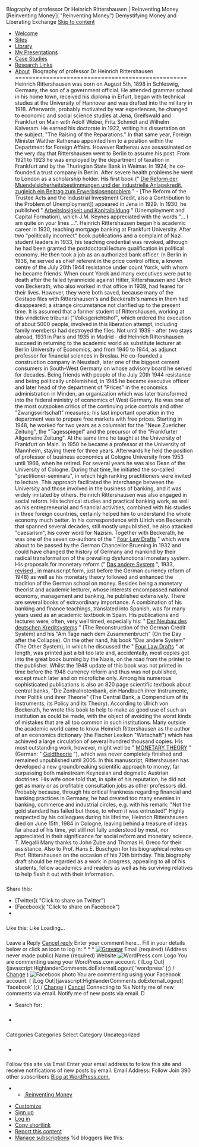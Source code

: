 Biography of professor Dr Heinrich Rittershausen | Reinventing Money
[Reinventing Money]( "Reinventing Money")
Demystifying Money and Liberating Exchange
[Skip to content](#content "Skip to content")
* [Welcome]()
* [Sites]()
* [Library]()
* [My Presentations]()
* [Case Studies]()
* [Research Links]()
* [About]()
[![]()]()
Biography of professor Dr Heinrich Rittershausen
==================================================
Heinrich Rittershausen was born on August 5th, 1898 in Schleswig, Germany, the son of a government official. He attended grammar school in his home town, received his diploma in Erfurt, began with technical studies at the University of Hannover and was drafted into the military in 1918. Afterwards, probably motivated by war experiences, he changed to economic and social science studies at Jena, Greifswald and Frankfurt on Main with Adolf Weber, Fritz Schmidt and Wilhelm Kalveram. He earned his doctorate in 1922, writing his dissertation on the subject, "The Raising of the Reparations." In that same year, Foreign Minister Walther Rathenau appointed him to a position within the Department for Foreign Affairs. However Rathenau was assassinated on the very day that Rittershausen went to Berlin to assume his post. From 1921 to 1923 he was employed by the department of taxation in Frankfurt and by the Thuringian State Bank in Weimar. In 1924, he co-founded a trust company in Berlin. After severe health problems he went to London as a scholarship holder. His first book ("
[Die Reform der Muendelsicherheitsbestimmungen und der industrielle Anlagekredit, zugleich ein Beitrag zum Erwerbslosenproblem]()
" - [The Reform of the Trustee Acts and the Industrial Investment Credit, also a Contribution to the Problem of Unemployment]) appeared in Jena in 1929. In 1930, he published "
[Arbeitslosigkeit und Kapitalbildung]()
" (Unemployment and Capital Formation), which J.M. Keynes appreciated with the words "... I am quite on your lines ...".
Heinrich Rittershausen began his academic career in 1930, teaching mortgage banking at Frankfurt University. After two "politically incorrect" book publications and a complaint of Nazi student leaders in 1933, his teaching credential was revoked, although he had been granted the postdoctoral lecture qualification in political economy. He then took a job as an authorized bank officer. In Berlin in 1938, he served as chief referent in the price control office, a known centre of the July 20th 1944 resistance under count Yorck, with whom he became friends. When count Yorck and many executives were put to death after the failed tyrannicide against Hitler, Rittershausen and Ulrich von Beckerath, who also worked in that office in 1939, had feared for their lives. However, they were both saved, because many of the Gestapo files with Rittershausen's and Beckerath's names in them had disappeared; a strange circumstance not clarified up to the present time. It is assumed that a former student of Rittershausen, working at this vindictive tribunal ("Volksgerichtshof", which ordered the execution of about 5000 people, involved in this liberation attempt, including family members) had destroyed the files. Not until 1939 - after two stays abroad, 1931 in Paris and 1935 in Madrid - did Heinrich Rittershausen succeed in returning to the academic world as substitute lecturer at Berlin University of Economics, and from 1940 to 1944, as adjunct professor for financial sciences in Breslau. He co-founded a construction company in Neustadt, later one of the biggest cement consumers in South-West Germany on whose advisory board he served for decades. Being friends with people of the July 20th 1944 resistance and being politically unblemished, in 1945 he became executive officer and later head of the department of "Prices" in the economics administration in Minden, an organization which was later transformed into the federal ministry of economics of West Germany. He was one of the most outspoken critics of the continuing price controls and other "Zwangswirtschaft" measures; his last important operation in the department was to prepare free markets with free prices. Starting in 1948, he worked for two years as a columnist for the "Neue Zuericher Zeitung", the "Tagesspiegel" and the precursor of the "Frankfurter Allgemeine Zeitung". At the same time he taught at the University of Frankfurt on Main. In 1950 he became a professor at the University of Mannheim, staying there for three years. Afterwards he held the position of professor of business economics at Cologne University from 1953 until 1966, when he retired. For several years he was also Dean of the University of Cologne. During that time, he initiated the so-called "practitioner-seminars", in which high ranking practitioners were invited to lecture. This approach facilitated the interchange between the University and those involved in the business of banking, and it was widely imitated by others.
Heinrich Rittershausen was also engaged in social reform. His technical studies and practical banking work, as well as his entrepreneurial and financial activities, combined with his studies in three foreign countries, certainly helped him to understand the whole economy much better. In his correspondence with Ulrich von Beckerath that spanned several decades, still mostly unpublished, he also attacked "caesarism", his cover word for Nazism. Together with Beckerath, he was one of the seven co-authors of the "
[Four Law Drafts]()
" which were about to be passed by the German Chancellor Bruening in 1932 and could have changed the history of Germany and mankind by their radical transformation of the prevailing dysfunctional monetary system. His proposals for monetary reform ("
[Das andere System]()
", 1933,
[revised]()
, in manuscript form, just before the German currency reform of 1948) as well as his monetary theory followed and enhanced the tradition of the German school on money.
Besides being a monetary theorist and academic lecturer, whose interests encompassed national economy, management and banking, he published extensively. There are several books of extraordinary importance. A combination of his banking and finance teachings, translated into Spanish, was for many years used as an academic textbook in Spain. His publications and lectures were, often, very well timed, especially his: "
[Der Neubau des deutschen Kreditsystems]()
" (The Reconstruction of the German Credit System) and his "Am Tage nach dem Zusammenbruch" (On the Day after the Collapse). On the other hand, his book "Das andere System" (The Other System), in which he discussed the "
[Four Law Drafts]()
" at length, was printed just a bit too late and, accidentally, most copies got into the great book burning by the Nazis, on the road from the printer to the publisher. Whilst the 1948 update of this book was not printed in time before the 1948 currency reform and thus was not published, except much later and on microfiche only. Among his numerous sophisticated publications is also an 820 page scientific textbook about central banks, "Die Zentralnotenbank, ein Handbuch ihrer Instrumente, ihrer Politik und ihrer Theorie" (The Central Bank, a Compendium of its Instruments, its Policy and its Theory). According to Ulrich von Beckerath, he wrote this book to help to make as good use of such an institution as could be made, with the object of avoiding the worst kinds of mistakes that are all too common in such institutions. Many outside the academic world came to know Heinrich Rittershausen as the author of an economics dictionary (the Fischer Lexikon "Wirtschaft") which has achieved a large circulation of several hundred thousand copies. His most outstanding work, however, might well be "
[MONETARY THEORY]()
" (German: "
[Geldtheorie]()
"), which was never completely finished and remained unpublished until 2005. In this manuscript, Rittershausen has developed a new groundbreaking scientific approach to money, far surpassing both mainstream Keynesian and dogmatic Austrian doctrines.
His wife once told that, in spite of his reputation, he did not get as many or as profitable consultation jobs as other professors did. Probably because, through his critical frankness regarding financial and banking practices in Germany, he had created too many enemies in banking, commerce and industrial circles, e.g. with his remark: "Not the gold standard has failed but those, to whom it was entrusted!" Highly respected by his colleagues during his lifetime, Heinrich Rittershausen died on June 15th, 1984 in Cologne, leaving behind a treasure of ideas far ahead of his time, yet still not fully understood by most, nor appreciated in their significance for social reform and monetary science.
T. Megalli
Many thanks to John Zube and Thomas H. Greco for their assistance. Also to Prof. Hans E. Buschgen for his biographical notes on Prof. Rittershausen on the occasion of his 70th birthday.
This biography draft should be regarded as a work in progress, appealing to all of his students, fellow academics and readers as well as his surviving relatives to help flesh it out with their information.
###
Share this:
* [Twitter]( "Click to share on Twitter")
* [Facebook]( "Click to share on Facebook")
*
###
Like this:
Like
Loading...
###
Leave a Reply
[Cancel reply](/biography-of-professor-dr-heinrich-rittershausen/#respond)
Enter your comment here...
Fill in your details below or click an icon to log in:
*
*
*
[![Gravatar]()]()
Email
(required)
(Address never made public)
Name
(required)
Website
![WordPress.com Logo]()
You are commenting using your WordPress.com account.
(
[Log Out](javascript:HighlanderComments.doExternalLogout( 'wordpress' );)
/
[Change](#)
)
![Facebook photo]()
You are commenting using your Facebook account.
(
[Log Out](javascript:HighlanderComments.doExternalLogout( 'facebook' );)
/
[Change](#)
)
[Cancel](javascript:HighlanderComments.cancelExternalWindow();)
Connecting to %s
Notify me of new comments via email.
Notify me of new posts via email.
D
* Search for:
* ###
Categories
Categories
Select Category
Uncategorized
* ###
Follow this site via Email
Enter your email address to follow this site and receive notifications of new posts by email.
Email Address:
Follow
Join 390 other subscribers
[Blog at WordPress.com.]()
* + [![]()
Reinventing Money]()
+ [Customize]()
+ [Sign up]()
+ [Log in]()
+ [Copy shortlink]()
+ [Report this content]()
+ [Manage subscriptions]()
%d
bloggers like this:
![]()